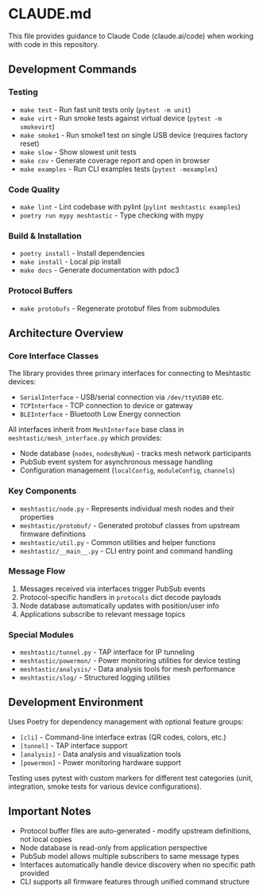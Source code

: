 # CLAUDE.md

This file provides guidance to Claude Code (claude.ai/code) when working with code in this repository.

## Development Commands

### Testing
- `make test` - Run fast unit tests only (`pytest -m unit`)
- `make virt` - Run smoke tests against virtual device (`pytest -m smokevirt`)
- `make smoke1` - Run smoke1 test on single USB device (requires factory reset)
- `make slow` - Show slowest unit tests
- `make cov` - Generate coverage report and open in browser
- `make examples` - Run CLI examples tests (`pytest -mexamples`)

### Code Quality
- `make lint` - Lint codebase with pylint (`pylint meshtastic examples`)
- `poetry run mypy meshtastic` - Type checking with mypy

### Build & Installation
- `poetry install` - Install dependencies
- `make install` - Local pip install
- `make docs` - Generate documentation with pdoc3

### Protocol Buffers
- `make protobufs` - Regenerate protobuf files from submodules

## Architecture Overview

### Core Interface Classes
The library provides three primary interfaces for connecting to Meshtastic devices:
- `SerialInterface` - USB/serial connection via `/dev/ttyUSB0` etc.
- `TCPInterface` - TCP connection to device or gateway
- `BLEInterface` - Bluetooth Low Energy connection

All interfaces inherit from `MeshInterface` base class in `meshtastic/mesh_interface.py` which provides:
- Node database (`nodes`, `nodesByNum`) - tracks mesh network participants
- PubSub event system for asynchronous message handling
- Configuration management (`localConfig`, `moduleConfig`, `channels`)

### Key Components
- `meshtastic/node.py` - Represents individual mesh nodes and their properties
- `meshtastic/protobuf/` - Generated protobuf classes from upstream firmware definitions
- `meshtastic/util.py` - Common utilities and helper functions
- `meshtastic/__main__.py` - CLI entry point and command handling

### Message Flow
1. Messages received via interfaces trigger PubSub events
2. Protocol-specific handlers in `protocols` dict decode payloads
3. Node database automatically updates with position/user info
4. Applications subscribe to relevant message topics

### Special Modules
- `meshtastic/tunnel.py` - TAP interface for IP tunneling
- `meshtastic/powermon/` - Power monitoring utilities for device testing
- `meshtastic/analysis/` - Data analysis tools for mesh performance
- `meshtastic/slog/` - Structured logging utilities

## Development Environment

Uses Poetry for dependency management with optional feature groups:
- `[cli]` - Command-line interface extras (QR codes, colors, etc.)
- `[tunnel]` - TAP interface support
- `[analysis]` - Data analysis and visualization tools
- `[powermon]` - Power monitoring hardware support

Testing uses pytest with custom markers for different test categories (unit, integration, smoke tests for various device configurations).

## Important Notes

- Protocol buffer files are auto-generated - modify upstream definitions, not local copies
- Node database is read-only from application perspective
- PubSub model allows multiple subscribers to same message types
- Interfaces automatically handle device discovery when no specific path provided
- CLI supports all firmware features through unified command structure